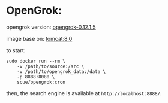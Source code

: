 # OpenGrok:

opengrok version: [opengrok-0.12.1.5](https://java.net/projects/opengrok/downloads/download/opengrok-0.12.1.5.tar.gz)

image base on: [tomcat:8.0](https://registry.hub.docker.com/_/tomcat/)

to start:

```
sudo docker run --rm \
    -v /path/to/source:/src \
    -v /path/to/opengrok_data:/data \
    -p 8888:8080 \
    scue/opengrok:cron
```

then, the search engine is available at `http://localhost:8888/`.

